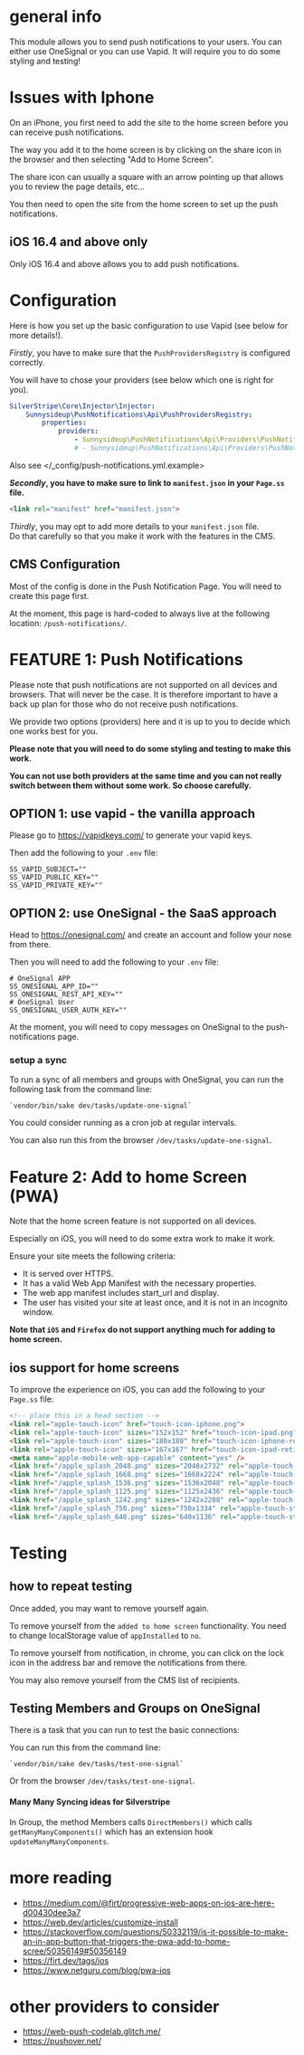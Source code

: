 
# general info

This module allows you to send push notifications to your users.
You can either use OneSignal or you can use Vapid.
It will require you to do some styling and testing!

# Issues with Iphone

On an iPhone, you first need to add the site to the home screen before you can receive push notifications.

The way you add it to the home screen is by clicking on the share icon in the browser and then selecting "Add to Home Screen".

The share icon can usually a square with an arrow pointing up that allows you to review the page details, etc...

You then need to open the site from the home screen to set up the push notifications.

## iOS 16.4 and above only

Only iOS 16.4 and above allows you to add push notifications.

# Configuration

Here is how you set up the basic configuration to use Vapid (see below for more details!).

_Firstly_, you have to make sure that the `PushProvidersRegistry` is configured correctly.

You will have to chose your providers (see below which one is right for you).

```yml
SilverStripe\Core\Injector\Injector:
    Sunnysideup\PushNotifications\Api\PushProvidersRegistry:
        properties:
            providers:
                - Sunnysideup\PushNotifications\Api\Providers\PushNotificationVapid
                # - Sunnysideup\PushNotifications\Api\Providers\PushNotificationEmail
```

Also see </_config/push-notifications.yml.example>

**_Secondly_, you have to make sure to link to `manifest.json` in your `Page.ss` file.**

```html
<link rel="manifest" href="manifest.json">
```

_Thirdly_, you may opt to add more details to your `manifest.json` file.  
Do that carefully so that you make it work with the features in the CMS.

## CMS Configuration

Most of the config is done in the Push Notification Page.  You will need to create this page first.

At the moment, this page is hard-coded to always live at the following location:  `/push-notifications/`.

# FEATURE 1: Push Notifications

Please note that push notifications are not supported on all devices and browsers. That will never be the case.
It is therefore important to have a back up plan for those who do not receive push notifications.

We provide two options (providers) here and it is up to you to decide which one works best for you.

**Please note that you will need to do some styling and testing to make this work.**

**You can not use both providers at the same time and you can not really switch between them without some work. So choose carefully.**

## OPTION 1: use vapid - the vanilla approach

Please go to <https://vapidkeys.com/> to generate your vapid keys.

Then add the following to your `.env` file:

```env
SS_VAPID_SUBJECT=""
SS_VAPID_PUBLIC_KEY=""
SS_VAPID_PRIVATE_KEY=""
```

## OPTION 2: use OneSignal - the SaaS approach

Head to <https://onesignal.com/> and create an account and follow your nose from there.

Then you will need to add the following to your `.env` file:

```env
# OneSignal APP
SS_ONESIGNAL_APP_ID="" 
SS_ONESIGNAL_REST_API_KEY=""
# OneSignal User
SS_ONESIGNAL_USER_AUTH_KEY=""
```

At the moment, you will need to copy messages on OneSignal to the push-notifications page.

### setup a sync  

To run a sync of all members and groups with OneSignal, you can run the following task from the command line:

```shell
`vendor/bin/sake dev/tasks/update-one-signal`
```

You could consider running as a cron job at regular intervals.

You can also run this from the browser `/dev/tasks/update-one-signal`.

# Feature 2: Add to home Screen (PWA)

Note that the home screen feature is not supported on all devices.

Especially on iOS, you will need to do some extra work to make it work.

Ensure your site meets the following criteria:

- It is served over HTTPS.
- It has a valid Web App Manifest with the necessary properties.
- The web app manifest includes start_url and display.
- The user has visited your site at least once, and it is not in an incognito window.

**Note that `iOS` and `Firefox` do not support anything much for adding to home screen.**

## ios support for home screens

To improve the experience on iOS, you can add the following to your `Page.ss` file:

```html
<!-- place this in a head section -->
<link rel="apple-touch-icon" href="touch-icon-iphone.png">
<link rel="apple-touch-icon" sizes="152x152" href="touch-icon-ipad.png">
<link rel="apple-touch-icon" sizes="180x180" href="touch-icon-iphone-retina.png">
<link rel="apple-touch-icon" sizes="167x167" href="touch-icon-ipad-retina.png">
<meta name="apple-mobile-web-app-capable" content="yes" />
<link href="/apple_splash_2048.png" sizes="2048x2732" rel="apple-touch-startup-image" />
<link href="/apple_splash_1668.png" sizes="1668x2224" rel="apple-touch-startup-image" />
<link href="/apple_splash_1536.png" sizes="1536x2048" rel="apple-touch-startup-image" />
<link href="/apple_splash_1125.png" sizes="1125x2436" rel="apple-touch-startup-image" />
<link href="/apple_splash_1242.png" sizes="1242x2208" rel="apple-touch-startup-image" />
<link href="/apple_splash_750.png" sizes="750x1334" rel="apple-touch-startup-image" />
<link href="/apple_splash_640.png" sizes="640x1136" rel="apple-touch-startup-image" />
```

# Testing

## how to repeat testing

Once added, you may want to remove yourself again.  

To remove yourself from the `added to home screen` functionality. You need to change localStorage value of `appInstalled` to `no`.

To remove yourself from notification, in chrome, you can click on the lock icon in the address bar and remove the notifications from there.

You may also remove yourself from the CMS list of recipients.

## Testing Members and Groups on OneSignal

There is a task that you can run to test the basic connections:

You can run this from the command line:

```shell
`vendor/bin/sake dev/tasks/test-one-signal`
```

Or from the browser `/dev/tasks/test-one-signal`.

#### Many Many Syncing ideas for Silverstripe

In Group, the method Members calls `DirectMembers()` which calls `getManyManyComponents()` which has an extension hook `updateManyManyComponents`.

# more reading

- <https://medium.com/@firt/progressive-web-apps-on-ios-are-here-d00430dee3a7>
- <https://web.dev/articles/customize-install>
- <https://stackoverflow.com/questions/50332119/is-it-possible-to-make-an-in-app-button-that-triggers-the-pwa-add-to-home-scree/50356149#50356149>
- <https://firt.dev/tags/ios>
- <https://www.netguru.com/blog/pwa-ios>

# other providers to consider

- <https://web-push-codelab.glitch.me/>
- <https://pushover.net/>
